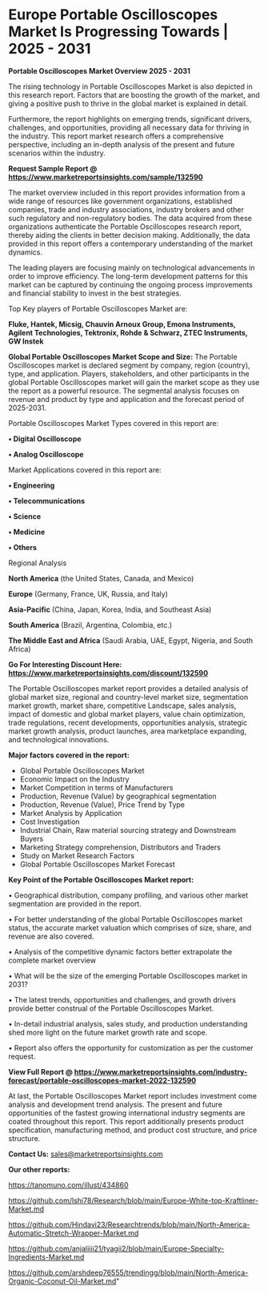 # Europe Portable Oscilloscopes Market Is Progressing Towards | 2025 - 2031

<Strong> Portable Oscilloscopes Market Overview 2025 - 2031</strong>

The rising technology in Portable Oscilloscopes Market is also depicted in this research report. Factors that are boosting the growth of the market, and giving a positive push to thrive in the global market is explained in detail.

Furthermore, the report highlights on emerging trends, significant drivers, challenges, and opportunities, providing all necessary data for thriving in the industry. This report market research offers a comprehensive perspective, including an in-depth analysis of the present and future scenarios within the industry.

<strong>Request Sample Report @ <a href=https://www.marketreportsinsights.com/sample/132590>https://www.marketreportsinsights.com/sample/132590</a></strong>

The market overview included in this report provides information from a wide range of resources like government organizations, established companies, trade and industry associations, industry brokers and other such regulatory and non-regulatory bodies. The data acquired from these organizations authenticate the Portable Oscilloscopes research report, thereby aiding the clients in better decision making. Additionally, the data provided in this report offers a contemporary understanding of the market dynamics.

The leading players are focusing mainly on technological advancements in order to improve efficiency. The long-term development patterns for this market can be captured by continuing the ongoing process improvements and financial stability to invest in the best strategies.

Top Key players of Portable Oscilloscopes Market are:

<strong>Fluke, Hantek, Micsig, Chauvin Arnoux Group, Emona Instruments, Agilent Technologies, Tektronix, Rohde & Schwarz, ZTEC Instruments, GW Instek</strong>

<strong><b>Global Portable Oscilloscopes Market Scope and Size:</b></strong>
The Portable Oscilloscopes market is declared segment by company, region (country), type, and application. Players, stakeholders, and other participants in the global Portable Oscilloscopes market will gain the market scope as they use the report as a powerful resource. The segmental analysis focuses on revenue and product by type and application and the forecast period of 2025-2031.

Portable Oscilloscopes Market Types covered in this report are:

<strong>• Digital Oscilloscope

• Analog Oscilloscope</strong>

Market Applications covered in this report are:

<strong>• Engineering

• Telecommunications

• Science

• Medicine

• Others</strong> 

Regional Analysis

<strong>North America</strong> (the United States, Canada, and Mexico)

<strong>Europe</strong> (Germany, France, UK, Russia, and Italy)

<strong>Asia-Pacific</strong> (China, Japan, Korea, India, and Southeast Asia)

<strong>South America</strong> (Brazil, Argentina, Colombia, etc.)

<strong>The Middle East and Africa</strong> (Saudi Arabia, UAE, Egypt, Nigeria, and South Africa)

<strong>Go For Interesting Discount Here: <a href=https://www.marketreportsinsights.com/discount/132590>https://www.marketreportsinsights.com/discount/132590</a></strong>

The Portable Oscilloscopes market report provides a detailed analysis of global market size, regional and country-level market size, segmentation market growth, market share, competitive Landscape, sales analysis, impact of domestic and global market players, value chain optimization, trade regulations, recent developments, opportunities analysis, strategic market growth analysis, product launches, area marketplace expanding, and technological innovations.

<strong><b>Major factors covered in the report:</b></strong>
<ul>
  <li>Global Portable Oscilloscopes Market </li>
  <li>Economic Impact on the Industry</li>
  <li>Market Competition in terms of Manufacturers</li>
  <li>Production, Revenue (Value) by geographical segmentation</li>
  <li>Production, Revenue (Value), Price Trend by Type</li>
  <li>Market Analysis by Application</li>
  <li>Cost Investigation</li>
  <li>Industrial Chain, Raw material sourcing strategy and Downstream Buyers</li>
  <li>Marketing Strategy comprehension, Distributors and Traders</li>
  <li>Study on Market Research Factors</li>
  <li>Global Portable Oscilloscopes Market Forecast</li>
</ul>

<strong><b>Key Point of the Portable Oscilloscopes Market report:</b></strong>

• Geographical distribution, company profiling, and various other market segmentation are provided in the report.

• For better understanding of the global Portable Oscilloscopes market status, the accurate market valuation which comprises of size, share, and revenue are also covered.

• Analysis of the competitive dynamic factors better extrapolate the complete market overview

• What will be the size of the emerging Portable Oscilloscopes market in 2031?

• The latest trends, opportunities and challenges, and growth drivers provide better construal of the Portable Oscilloscopes Market.

• In-detail industrial analysis, sales study, and production understanding shed more light on the future market growth rate and scope.

• Report also offers the opportunity for customization as per the customer request.

<strong><b>View Full Report @ <a href=https://www.marketreportsinsights.com/industry-forecast/portable-oscilloscopes-market-2022-132590>https://www.marketreportsinsights.com/industry-forecast/portable-oscilloscopes-market-2022-132590</a></b></strong>


At last, the Portable Oscilloscopes Market report includes investment come analysis and development trend analysis. The present and future opportunities of the fastest growing international industry segments are coated throughout this report. This report additionally presents product specification, manufacturing method, and product cost structure, and price structure.

<strong>Contact Us:</strong>
sales@marketreportsinsights.com

<strong>Our other reports:</strong>

<a href=https://tanomuno.com/illust/434860>https://tanomuno.com/illust/434860</a>

<a href=https://github.com/Ishi78/Research/blob/main/Europe-White-top-Kraftliner-Market.md>https://github.com/Ishi78/Research/blob/main/Europe-White-top-Kraftliner-Market.md</a>

<a href=https://github.com/Hindavi23/Researchtrends/blob/main/North-America-Automatic-Stretch-Wrapper-Market.md>https://github.com/Hindavi23/Researchtrends/blob/main/North-America-Automatic-Stretch-Wrapper-Market.md</a>

<a href=https://github.com/anjaliiii21/tyagii2/blob/main/Europe-Specialty-Ingredients-Market.md>https://github.com/anjaliiii21/tyagii2/blob/main/Europe-Specialty-Ingredients-Market.md</a>

<a href=https://github.com/arshdeep76555/trendingg/blob/main/North-America-Organic-Coconut-Oil-Market.md>https://github.com/arshdeep76555/trendingg/blob/main/North-America-Organic-Coconut-Oil-Market.md</a>"
